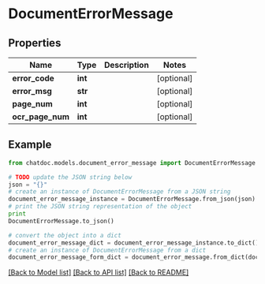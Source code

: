 # DocumentErrorMessage


## Properties
Name | Type | Description | Notes
------------ | ------------- | ------------- | -------------
**error_code** | **int** |  | [optional] 
**error_msg** | **str** |  | [optional] 
**page_num** | **int** |  | [optional] 
**ocr_page_num** | **int** |  | [optional] 

## Example

```python
from chatdoc.models.document_error_message import DocumentErrorMessage

# TODO update the JSON string below
json = "{}"
# create an instance of DocumentErrorMessage from a JSON string
document_error_message_instance = DocumentErrorMessage.from_json(json)
# print the JSON string representation of the object
print
DocumentErrorMessage.to_json()

# convert the object into a dict
document_error_message_dict = document_error_message_instance.to_dict()
# create an instance of DocumentErrorMessage from a dict
document_error_message_form_dict = document_error_message.from_dict(document_error_message_dict)
```
[[Back to Model list]](../README.md#documentation-for-models) [[Back to API list]](../README.md#documentation-for-api-endpoints) [[Back to README]](../README.md)


